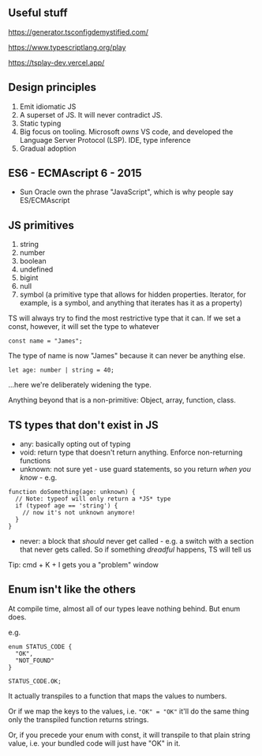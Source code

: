 ## Useful stuff 

https://generator.tsconfigdemystified.com/

https://www.typescriptlang.org/play

https://tsplay-dev.vercel.app/

## Design principles

1. Emit idiomatic JS 
2. A superset of JS. It will never contradict JS. 
3. Static typing
4. Big focus on tooling. Microsoft *owns* VS code, and developed the Language Server Protocol (LSP). IDE, type inference
5. Gradual adoption

## ES6 - ECMAscript 6 - 2015 

- Sun Oracle own the phrase "JavaScript", which is why people say ES/ECMAscript

## JS primitives
1. string
2. number
3. boolean
4. undefined
5. bigint
6. null
7. symbol (a primitive type that allows for hidden properties. Iterator, for example, is a symbol, and anything that iterates has it as a property)

TS will always try to find the most restrictive type that it can. If we set a const, however, it will set the type to whatever 

```
const name = "James";
```

The type of name is now "James" because it can never be anything else.  

```
let age: number | string = 40;
```

...here we're deliberately widening the type. 

Anything beyond that is a non-primitive: Object, array, function, class.

## TS types that don't exist in JS
- any: basically opting out of typing
- void: return type that doesn't return anything. Enforce non-returning functions 
- unknown: not sure yet - use guard statements, so you return *when you know* - e.g.
```
function doSomething(age: unknown) {
  // Note: typeof will only return a *JS* type
  if (typeof age == 'string') {
    // now it's not unknown anymore!
  }
}
``` 
- never: a block that *should* never get called - e.g. a switch with a section that never gets called. So if something *dreadful* happens, TS will tell us

Tip: cmd + K + I gets you a "problem" window

## Enum isn't like the others

At compile time, almost all of our types leave nothing behind. But enum does. 

e.g. 

```
enum STATUS_CODE {
  "OK",
  "NOT_FOUND"
}

STATUS_CODE.OK;
```

It actually transpiles to a function that maps the values to numbers.

Or if we map the keys to the values, i.e. `"OK" = "OK"` it'll do the same thing only the transpiled function returns strings. 

Or, if you precede your enum with const, it will transpile to that plain string value, i.e. your bundled code will just have "OK" in it. 

